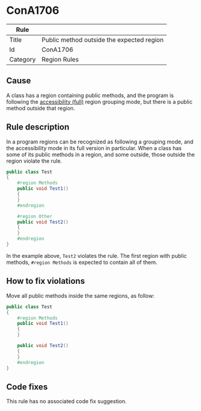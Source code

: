 # ConA1706

Rule | &nbsp;
------------ | -------------
Title | Public method outside the expected region
Id | ConA1706
Category | Region Rules

## Cause

A class has a region containing public methods, and the program is following the [accessibility (full)](RegionGroupingModes.md) region grouping mode, but there is a public method outside that region.

## Rule description

In a program regions can be recognized as following a grouping mode, and the accessibility mode in its full version in particular. When a class has some of its public methods in a region, and some outside, those outside the region violate the rule.
 
````csharp
public class Test
{
    #region Methods
    public void Test1()
	{
	}
    #endregion

    #region Other
    public void Test2()
	{
	}
    #endregion
}
````

In the example above, `Test2` violates the rule. The first region with public methods, `#region Methods` is expected to contain all of them.

## How to fix violations

Move all public methods inside the same regions, as follow:
 
````csharp
public class Test
{
    #region Methods
    public void Test1()
	{
	}

    public void Test2()
	{
	}
    #endregion
}
````

## Code fixes

This rule has no associated code fix suggestion.
